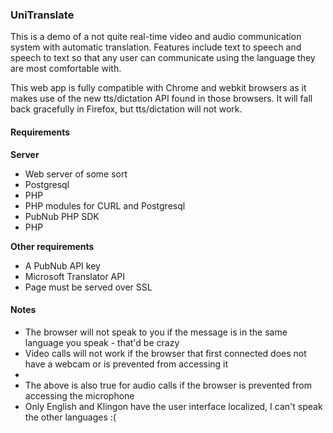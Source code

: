 <h3>UniTranslate</h3>

<p>
This is a demo of a not quite real-time video and audio communication system with automatic
translation. Features include text to speech and speech to text so that any user can 
communicate using the language they are most comfortable with.

This web app is fully compatible with Chrome and webkit browsers as it makes 
use of the new tts/dictation API found in those browsers. It will fall back gracefully in
Firefox, but tts/dictation will not work.
</p>

<h4>Requirements</h4>
<b>Server</b>
<ul>
    <li>Web server of some sort</li>
    <li>Postgresql</li>
    <li>PHP</li>
    <li>PHP modules for CURL and Postgresql</li>
    <li>PubNub PHP SDK</li>
    <li>PHP 
</ul>

<b>Other requirements</b>
<ul>
    <li>A PubNub API key</li>
    <li>Microsoft Translator API</li>
    <li>Page must be served over SSL</li>
</ul>

<h4>Notes</h4>
<ul>
    <li>The browser will not speak to you if the message is in the same language you speak - that'd be crazy</li>
    <li>Video calls will not work if the browser that first connected does not have a webcam or is prevented from accessing it<li>
    <li>The above is also true for audio calls if the browser is prevented from accessing the microphone</li>
    <li>Only English and Klingon have the user interface localized, I can't speak the other languages :(</li>
</ul>